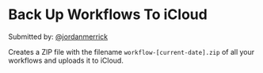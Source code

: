 # Back Up Workflows To iCloud

Submitted by: [@jordanmerrick](https://twitter.com/jordanmerrick)

Creates a ZIP file with the filename `workflow-[current-date].zip` of all your workflows and uploads it to iCloud.